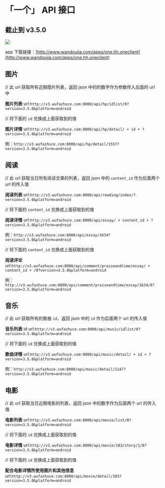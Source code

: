 # 「一个」 API 接口 #
## 截止到 v3.5.0 ##

![](http://i.imgur.com/uKa2aYZ.png)

app 下载链接：[http://www.wandoujia.com/apps/one.hh.oneclient](http://www.wandoujia.com/apps/one.hh.oneclient)

## 图片 ##
// 此 url 获取所有近期图片列表，返回 json 中的的数字作为参数传入后面的 url 中

**图片列表** url:``http://v3.wufazhuce.com:8000/api/hp/idlist/0?version=3.5.0&platform=android``

// 将下面的 ``id`` 兑换成上面获取到的值

**图片详情** url:``http://v3.wufazhuce.com:8000/api/hp/detail/ + id + ?version=3.5.0&platform=android``

例：``http://v3.wufazhuce.com:8000/api/hp/detail/1557?version=3.5.0&platform=android``

## 阅读 ##
// 此 url 获取当日所有阅读文章的列表，返回 json 中的 ``content_id`` 作为后面两个 url 的传入值

**阅读列表** url:``http://v3.wufazhuce.com:8000/api/reading/index/?version=3.5.0&platform=android``

// 将下面的 ``content_id`` 兑换成上面获取到的值

**阅读详情** url:``http://v3.wufazhuce.com:8000/api/essay/ + content_id + ?version=3.5.0&platform=android``

例：``http://v3.wufazhuce.com:8000/api/essay/1634?version=3.5.0&platform=android``

// 将下面的 ``content_id`` 兑换成上面获取到的值

**阅读评论** url:``http://v3.wufazhuce.com:8000/api/comment/praiseandtime/essay/ + content_id + /0?version=3.5.0&platform=android``

例：``http://v3.wufazhuce.com:8000/api/comment/praiseandtime/essay/1634/0?version=3.5.0&platform=android``

## 音乐 ##
// 此 url 获取所有的歌曲 ``id``，返回 json 中的 ``id`` 作为后面两个 url 的传入值

**音乐列表** id url:``http://v3.wufazhuce.com:8000/api/music/idlist/0?version=3.5.0&platform=android``

// 将下面的 ``id`` 兑换成上面获取到的值

**歌曲详情** url:``http://v3.wufazhuce.com:8000/api/music/detail/ + id + ?version=3.5.0&platform=android``

例：``http://v3.wufazhuce.com:8000/api/music/detail/1147?version=3.5.0&platform=android``

## 电影 ##
// 此 url 获取当日近期电影的列表，返回 json 中的数字作为后面两个 url 的传入值

**电影列表** url:``http://v3.wufazhuce.com:8000/api/movie/list/0?version=3.5.0&platform=android``

// 将下面的 ``id`` 兑换成上面获取到的值

**电影详情** url:``http://v3.wufazhuce.com:8000/api/movie/183/story/1/0?version=3.5.0&platform=android``

// 将下面的 ``id`` 兑换成上面获取到的值

**配合电影详情所使用图片和其他信息** url:``http://v3.wufazhuce.com:8000/api/movie/detail/183?version=3.5.0&platform=android``

